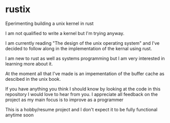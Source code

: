 # rustix
Eperimenting building a unix kernel in rust

I am not qualified to write a kernel but I'm trying anyway.

I am currently reading "The design of the unix operating system" and I've decided 
to follow along in the implementation of the kernal using rust.

I am new to rust as well as systems programming but I am very interested in learning 
more about it. 

At the moment all that I've made is an impementation of the buffer cache as descibed in
the unix book.

If you have anything you think I should know by looking at the code
in this repository I would love to hear from you. I appreciate all feedback on the project
as my main focus is to improve as a programmer



This is a hobby/resume project and I don't expect it to be fully functional anytime soon
